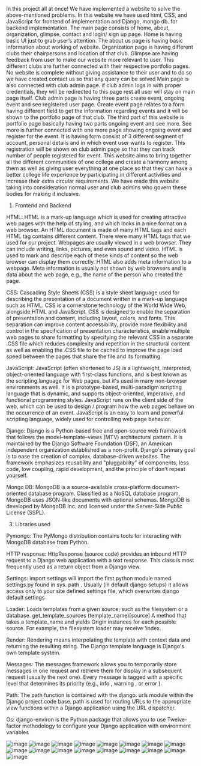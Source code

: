 In this project all at once! We have implemented a website to solve the above-mentioned problems. In this website we have used html, CSS, and JavaScript for frontend of implementation and Django, mongo db. for backend implementation. The main page consists of home, about, organization, glimpse, contact and login/ sign up page. Home is having basic UI just to grab user’s attention. The about us page is having basic information about working of website. Organization page is having different clubs their chairpersons and location of that club. Glimpse are having feedback from user to make our website more relevant to user. This different clubs are further connected with their respective portfolio pages. No website is complete without giving assistance to their user and to do so we have created contact us so that any query can be solved Main page is also connected with club admin page. if club admin logs in with proper credentials, they will be redirected to this page rest all user will stay on main page itself. Club admin page is having three parts create event, ongoing event and see registered user page. Create event page relates to a form having different field to get the information regarding events and it will be shown to the portfolio page of that club. The third part of this website is portfolio page basically having two parts ongoing event and see more. See more is further connected with one more page showing ongoing event and register for the event. It is having form consist of 3 different segment of account, personal details and in which event user wants to register. This registration will be shown on club admin page so that they can track number of people registered for event. This website aims to bring together all the different communities of one college and create a harmony among them as well as giving user everything at one place so that they can have a better college life experience by participating in different activities and increase their extra circular requirements. We have made this website taking into consideration normal user and club admins who govern these bodies for making it inclusive.


1. Frontend and Backend
   
HTML: HTML is a mark-up language which is used for creating attractive web pages with the help of styling, and which looks in a nice format on a web browser. An HTML document is made of many HTML tags and each HTML tag contains different content. There were many HTML tags that we used for our project. Webpages are usually viewed in a web browser. They can include writing, links, pictures, and even sound and video. HTML is used to mark and describe each of these kinds of content so the web browser can display them correctly. HTML also adds meta information to a webpage. Meta information is usually not shown by web browsers and is data about the web page, e.g., the name of the person who created the page.

CSS: Cascading Style Sheets (CSS) is a style sheet language used for describing the presentation of a document written in a mark-up language such as HTML. CSS is a cornerstone technology of the World Wide Web, alongside HTML and JavaScript. CSS is designed to enable the separation of presentation and content, including layout, colors, and fonts. This separation can improve content accessibility, provide more flexibility and control in the specification of presentation characteristics, enable multiple web pages to share formatting by specifying the relevant CSS in a separate .CSS file which reduces complexity and repetition in the structural content as well as enabling the .CSS file to be cached to improve the page load speed between the pages that share the file and its formatting.

JavaScript: JavaScript (often shortened to JS) is a lightweight, interpreted, object-oriented language with first-class functions, and is best known as the scripting language for Web pages, but it's used in many non-browser environments as well. It is a prototype-based, multi-paradigm scripting language that is dynamic, and supports object-oriented, imperative, and functional programming styles. JavaScript runs on the client side of the web, which can be used to design / program how the web pages behave on the occurrence of an event. JavaScript is an easy to learn and powerful scripting language, widely used for controlling web page behavior.

Django: Django is a Python-based free and open-source web framework that follows the model–template–views (MTV) architectural pattern. It is maintained by the Django Software Foundation (DSF), an American independent organization established as a non-profit. Django's primary goal is to ease the creation of complex, database-driven websites. The framework emphasizes reusability and "pluggability" of components, less code, low coupling, rapid development, and the principle of don't repeat yourself.

Mongo DB: MongoDB is a source-available cross-platform document-oriented database program. Classified as a NoSQL database program, MongoDB uses JSON-like documents with optional schemas. MongoDB is developed by MongoDB Inc. and licensed under the Server-Side Public License (SSPL).

3. Libraries used
   
Pymongo: The PyMongo distribution contains tools for interacting with MongoDB database from Python.

HTTP response: HttpResponse (source code) provides an inbound HTTP request to a Django web application with a text response. This class is most frequently used as a return object from a Django view.

Settings: import settings will import the first python module named settings.py found in sys. path . Usually (in default django setups) it allows access only to your site defined settings file, which overwrites django default settings

Loader: Loads templates from a given source, such as the filesystem or a database. get_template_sources (template_name)[source] A method that takes a template_name and yields Origin instances for each possible source. For example, the filesystem loader may receive 'index.

Render: Rendering means interpolating the template with context data and returning the resulting string. The Django template language is Django's own template system.

Messages: The messages framework allows you to temporarily store messages in one request and retrieve them for display in a subsequent request (usually the next one). Every message is tagged with a specific level that determines its priority (e.g., info , warning , or error ).

Path: The path function is contained with the django. urls module within the Django project code base. path is used for routing URLs to the appropriate view functions within a Django application using the URL dispatcher.

Os: django-environ is the Python package that allows you to use Twelve-factor methodology to configure your Django application with environment variables


![image](https://github.com/user-attachments/assets/7c16f6ed-8548-45e7-b334-eb3c108316b6)
![image](https://github.com/user-attachments/assets/87558bd9-8e0c-4155-805d-4d46ab735a34)
![image](https://github.com/user-attachments/assets/3ddbcee7-933e-4961-8d2b-b17a1a153ff3)
![image](https://github.com/user-attachments/assets/cc3cdca7-0cdc-4ae6-9aaa-75126ba7a40d)
![image](https://github.com/user-attachments/assets/56285aba-2c04-486e-adaa-7608174fa8dd)
![image](https://github.com/user-attachments/assets/53e31af6-4aa0-4722-a722-5136d258b0a0)
![image](https://github.com/user-attachments/assets/22e32d1b-8cb9-4032-8324-d5ebccb8b4b5)
![image](https://github.com/user-attachments/assets/5e990a41-b330-452d-8179-0dde67501aaf)
![image](https://github.com/user-attachments/assets/34b12dd4-3a3b-4535-962b-ce27cbaf2161)
![image](https://github.com/user-attachments/assets/c13e8c0d-f504-435d-8166-4804f8a09276)
![image](https://github.com/user-attachments/assets/0b9a8a37-ad24-4fca-b8ce-e33b515a6ae4)
![image](https://github.com/user-attachments/assets/9c672ade-03b1-42a4-978e-9d35eade1fb0)
![image](https://github.com/user-attachments/assets/1c9d2f4f-fa20-4c1c-8a50-8622bb4b0a70)
![image](https://github.com/user-attachments/assets/58b04cf8-e110-4520-a976-6a3cdb9a22d5)
![image](https://github.com/user-attachments/assets/dafdaf25-9ebd-4211-b4fa-58be7e85767d)
![image](https://github.com/user-attachments/assets/5b70657f-4627-49ac-836d-acad6cf12882)
![image](https://github.com/user-attachments/assets/81f1f3da-53d0-4de7-9990-9902fb1a22b1)





